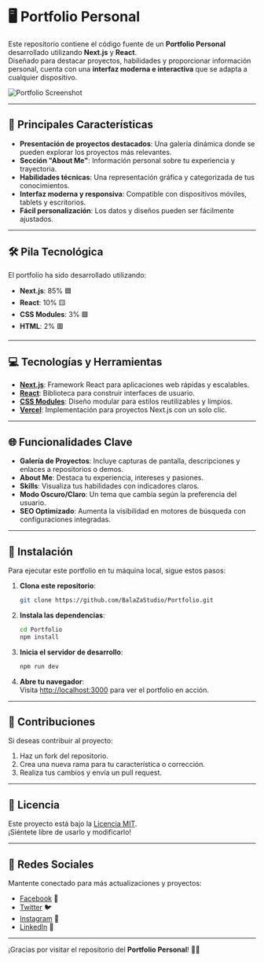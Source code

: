 # 🖥️ Portfolio Personal

Este repositorio contiene el código fuente de un **Portfolio Personal** desarrollado utilizando **Next.js** y **React**.  
Diseñado para destacar proyectos, habilidades y proporcionar información personal, cuenta con una **interfaz moderna e interactiva** que se adapta a cualquier dispositivo.

![Portfolio Screenshot](https://github.com/BalaZaStudio/Image-ScreenShot/blob/main/portfolio-screenshot.png)

---

## 🚀 Principales Características

- **Presentación de proyectos destacados**: Una galería dinámica donde se pueden explorar los proyectos más relevantes.
- **Sección "About Me"**: Información personal sobre tu experiencia y trayectoria.
- **Habilidades técnicas**: Una representación gráfica y categorizada de tus conocimientos.
- **Interfaz moderna y responsiva**: Compatible con dispositivos móviles, tablets y escritorios.
- **Fácil personalización**: Los datos y diseños pueden ser fácilmente ajustados.

---

## 🛠 Pila Tecnológica

El portfolio ha sido desarrollado utilizando:

- **Next.js**: 85% 🟦
- **React**: 10% 🟨
- **CSS Modules**: 3% 🟩
- **HTML**: 2% 🟥

---

## 💻 Tecnologías y Herramientas

- **[Next.js](https://nextjs.org/)**: Framework React para aplicaciones web rápidas y escalables.
- **[React](https://reactjs.org/)**: Biblioteca para construir interfaces de usuario.
- **[CSS Modules](https://github.com/css-modules/css-modules)**: Diseño modular para estilos reutilizables y limpios.
- **[Vercel](https://vercel.com/)**: Implementación para proyectos Next.js con un solo clic.

---

## 🌐 Funcionalidades Clave

- **Galería de Proyectos**: Incluye capturas de pantalla, descripciones y enlaces a repositorios o demos.
- **About Me**: Destaca tu experiencia, intereses y pasiones.
- **Skills**: Visualiza tus habilidades con indicadores claros.
- **Modo Oscuro/Claro**: Un tema que cambia según la preferencia del usuario.
- **SEO Optimizado**: Aumenta la visibilidad en motores de búsqueda con configuraciones integradas.

---

## 🔧 Instalación

Para ejecutar este portfolio en tu máquina local, sigue estos pasos:

1. **Clona este repositorio**:

    ```bash
    git clone https://github.com/BalaZaStudio/Portfolio.git
    ```

2. **Instala las dependencias**:

    ```bash
    cd Portfolio
    npm install
    ```

3. **Inicia el servidor de desarrollo**:

    ```bash
    npm run dev
    ```

4. **Abre tu navegador**:  
   Visita [http://localhost:3000](http://localhost:3000) para ver el portfolio en acción.

---

## 📝 Contribuciones

Si deseas contribuir al proyecto:

1. Haz un fork del repositorio.
2. Crea una nueva rama para tu característica o corrección.
3. Realiza tus cambios y envía un pull request.

---

## 📄 Licencia

Este proyecto está bajo la [Licencia MIT](https://opensource.org/licenses/MIT).  
¡Siéntete libre de usarlo y modificarlo!

---

## 📱 Redes Sociales

Mantente conectado para más actualizaciones y proyectos:

- [Facebook](https://facebook.com/BalaZaStudio) 📘
- [Twitter](https://twitter.com/BalaZaStudio) 🐦
- [Instagram](https://instagram.com/BalaZaStudio) 📸
- [LinkedIn](https://linkedin.com/in/BalaZaStudio) 💼

---

¡Gracias por visitar el repositorio del **Portfolio Personal**! 🌟🚀

